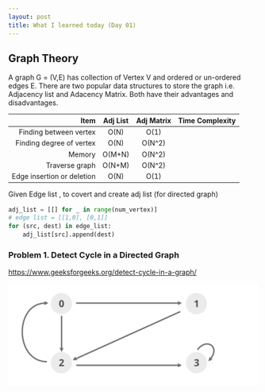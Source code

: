 ```yaml
---
layout: post
title: What I learned today (Day 01)
---
```


## Graph Theory 

A graph G =  (V,E) has collection of Vertex V and ordered or un-ordered edges E. There are two popular data structures to store the graph i.e. Adjacency list and Adacency Matrix. Both have their advantages and disadvantages. 

Item               | Adj List   |  Adj Matrix |  Time Complexity | 
|-----------------:|:----------:|:------------:|:----------------|
Finding between vertex  |O(N) | O(1) | |
Finding degree of vertex | O(N) | O(N^2) | |
Memory  | O(M+N) | O(N^2) ||
Traverse graph | O(N+M) | O(N^2) ||
Edge insertion or deletion | O(N) | O(1) || 

Given Edge list , to covert and create adj list (for directed graph)

```python
adj_list = [[] for _ in range(num_vertex)]
# edge list = [[1,0], [0,1]]
for (src, dest) in edge_list:
    adj_list[src].append(dest)

```

### Problem 1. Detect Cycle in a Directed Graph
https://www.geeksforgeeks.org/detect-cycle-in-a-graph/


![cyclic graph](../images/coding/Cycle_graph.png)

